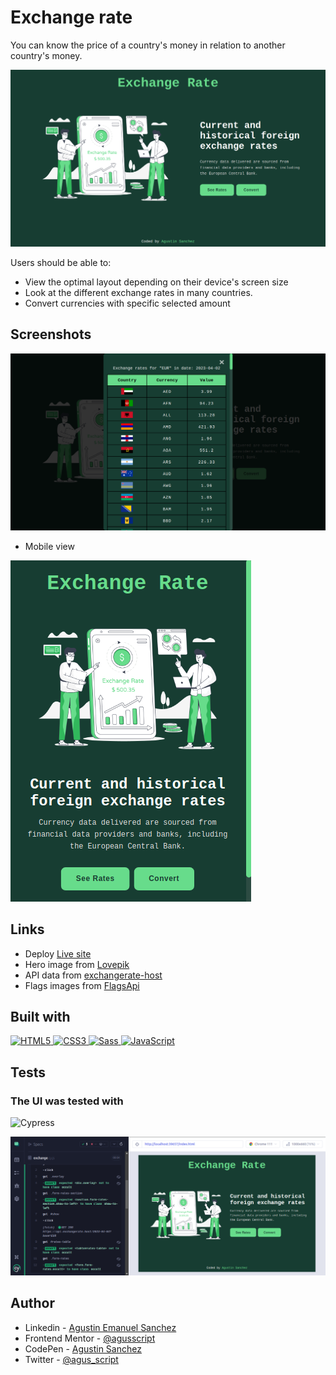 # Exchange rate

You can know the price of a country's money in relation to another country's money.

![](images/desktop-design.png)

Users should be able to:

- View the optimal layout depending on their device's screen size
- Look at the different exchange rates in many countries.
- Convert currencies with specific selected amount

## Screenshots

![](images/active-states.png)

- Mobile view

![](images/mobile-design.png)

## Links

- Deploy [Live site](https://exchange-rates-js.vercel.app/)
- Hero image from [Lovepik](https://lovepik.com/)
- API data from [exchangerate-host](https://exchangerate.host/#/)
- Flags images from [FlagsApi](https://flagsapi.com/)

## Built with

<p>
 <a href="https://developer.mozilla.org/en-US/docs/Glossary/HTML">
  <img src="https://img.shields.io/badge/-HTML5-E34F26?style=flat-square&logo=html5&logoColor=white" height="30" alt="HTML5"/>
 </a>
 <a href="https://developer.mozilla.org/en-US/docs/Web/CSS">
  <img src="https://img.shields.io/badge/-CSS3-blue?style=flat-square&logo=CSS3&logoColor=white" height="30" alt="CSS3"/>
 </a>
  <a href="https://sass-lang.com/">
  <img src="https://img.shields.io/badge/-Sass-ff69b4?style=flat-square&logo=SASS&logoColor=white" height="30" alt="Sass"/>
 </a>
 <a href="https://developer.mozilla.org/en-US/docs/Web/JavaScript">
  <img src="https://img.shields.io/badge/-JavaScript-yellow?style=flat-square&logo=Javascript&logoColor=white" height="30" alt="JavaScript"/>
 </a>
</p>

## Tests

### The UI was tested with 
<img src="https://img.shields.io/badge/-Cypress-gray?style=flat-square&logo=Cypress&logoColor=white" height="30" alt="Cypress"/>

![](images/exchange-tests.png)

## Author

- Linkedin - [Agustin Emanuel Sanchez](https://www.linkedin.com/in/agustin-emanuel-sanchez-4b2807240/)
- Frontend Mentor - [@agusscript](https://www.frontendmentor.io/profile/agusscript)
- CodePen - [Agustin Sanchez](https://codepen.io/agusscript)
- Twitter - [@agus_script](https://twitter.com/agus_script)
